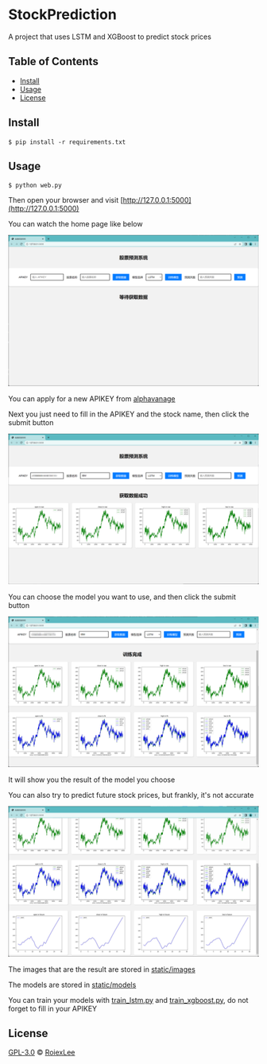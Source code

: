 # StockPrediction

A project that uses LSTM and XGBoost to predict stock prices

## Table of Contents

- [Install](#install)
- [Usage](#usage)
- [License](#license)

## Install

```shell
$ pip install -r requirements.txt
```

## Usage

```shell
$ python web.py
```

Then open your browser and visit [http://127.0.0.1:5000](http://127.0.0.1:5000)

You can watch the home page like below

![home](./resource/home.png)

You can apply for a new APIKEY from [alphavanage](https://www.alphavantage.co/support/#api-key)

Next you just need to fill in the APIKEY and the stock name, then click the submit button

![data](./resource/data.png)

You can choose the model you want to use, and then click the submit button

![fit](./resource/fit.png)

It will show you the result of the model you choose

You can also try to predict future stock prices, but frankly, it's not accurate

![future](./resource/future.png)

The images that are the result are stored in [static/images](./static/images)

The models are stored in [static/models](./static/models)

You can train your models with [train_lstm.py](./train_lstm.py) and [train_xgboost.py](./train_xgboost.py), do not forget to fill in your APIKEY

## License

[GPL-3.0](./LICENSE) © [RoiexLee](http://roiexlee.github.io)
